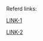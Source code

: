 

Referd links:

[LINK-1](https://github.com/hamidrezafahimi/ai_basix/blob/master/notes/RL/Q-Learning)

[LINK-2](https://github.com/hamidrezafahimi/ai_basix/blob/master/data/figs/)
